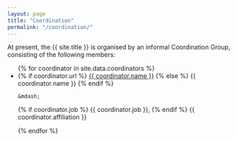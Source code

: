 ```yaml
---
layout: page
title: "Coordination"
permalink: "/coordination/"
---
```


At present, the {{ site.title }} is organised by an informal Coordination Group, consisting of the following members:

<ul>
{% for coordinator in site.data.coordinators %}
  <li>
  {% if coordinator.url %}
    <a href="{{ coordinator.url }}"> {{ coordinator.name }}</a> 
  {% else %}  
    {{ coordinator.name }}
  {% endif %}

    &mdash; 
   {% if coordinator.job %}
    {{ coordinator.job }}, 
   {% endif %}
    {{ coordinator.affiliation }}
  </li>
{% endfor %}
</ul>


